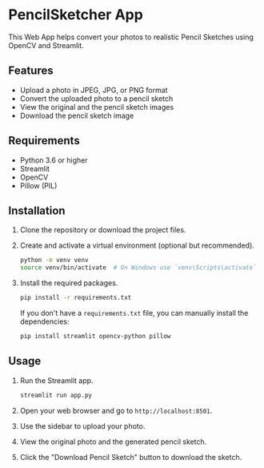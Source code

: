 # PencilSketcher App

This Web App helps convert your photos to realistic Pencil Sketches using OpenCV and Streamlit.

## Features

- Upload a photo in JPEG, JPG, or PNG format
- Convert the uploaded photo to a pencil sketch
- View the original and the pencil sketch images
- Download the pencil sketch image

## Requirements

- Python 3.6 or higher
- Streamlit
- OpenCV
- Pillow (PIL)

## Installation

1. Clone the repository or download the project files.

2. Create and activate a virtual environment (optional but recommended).

    ```bash
    python -m venv venv
    source venv/bin/activate  # On Windows use `venv\Scripts\activate`
    ```

3. Install the required packages.

    ```bash
    pip install -r requirements.txt
    ```

    If you don't have a `requirements.txt` file, you can manually install the dependencies:

    ```bash
    pip install streamlit opencv-python pillow
    ```

## Usage

1. Run the Streamlit app.

    ```bash
    streamlit run app.py
    ```

2. Open your web browser and go to `http://localhost:8501`.

3. Use the sidebar to upload your photo.

4. View the original photo and the generated pencil sketch.

5. Click the "Download Pencil Sketch" button to download the sketch.

